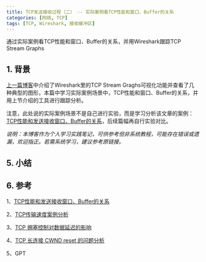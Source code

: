 ```yaml
---
title: TCP发送接收过程（二） -- 实际案例看TCP性能和窗口、Buffer的关系
categories: [网络, TCP]
tags: [TCP, Wireshark, 接收缓冲区]
---
```


通过实际案例看TCP性能和窗口、Buffer的关系，并用Wireshark跟踪TCP Stream Graphs

## 1. 背景

[上一篇博客](https://xiaodongq.github.io/2024/06/30/tcp-wireshark-tcp-graphs/)中介绍了Wireshark里的TCP Stream Graghs可视化功能并查看了几种典型的图形，本篇中学习实际案例场景中，TCP性能和窗口、Buffer的关系，并用上节介绍的工具进行跟踪分析。

注意，此处说的实际案例场景不是自己进行实验，而是学习分析该文章的案例：[TCP性能和发送接收窗口、Buffer的关系](https://plantegg.github.io/2019/09/28/%E5%B0%B1%E6%98%AF%E8%A6%81%E4%BD%A0%E6%87%82TCP--%E6%80%A7%E8%83%BD%E5%92%8C%E5%8F%91%E9%80%81%E6%8E%A5%E6%94%B6Buffer%E7%9A%84%E5%85%B3%E7%B3%BB/)，后续篇幅再自行实验对比。

*说明：本博客作为个人学习实践笔记，可供参考但非系统教程，可能存在错误或遗漏，欢迎指正。若需系统学习，建议参考原链接。*



## 5. 小结



## 6. 参考

1、[TCP性能和发送接收窗口、Buffer的关系](https://plantegg.github.io/2019/09/28/%E5%B0%B1%E6%98%AF%E8%A6%81%E4%BD%A0%E6%87%82TCP--%E6%80%A7%E8%83%BD%E5%92%8C%E5%8F%91%E9%80%81%E6%8E%A5%E6%94%B6Buffer%E7%9A%84%E5%85%B3%E7%B3%BB/)

2、[TCP传输速度案例分析](https://plantegg.github.io/2021/01/15/TCP%E4%BC%A0%E8%BE%93%E9%80%9F%E5%BA%A6%E6%A1%88%E4%BE%8B%E5%88%86%E6%9E%90/)

3、[TCP 拥塞控制对数据延迟的影响](https://www.kawabangga.com/posts/5181)

4、[TCP 长连接 CWND reset 的问题分析](https://www.kawabangga.com/posts/5217)

5、GPT
